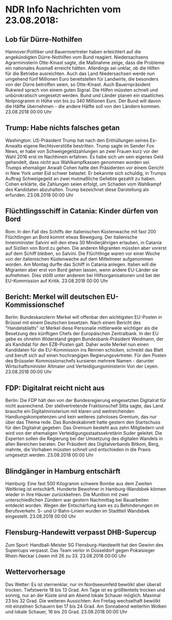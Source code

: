 # NDR Info Nachrichten vom 23.08.2018:


## Lob für Dürre-Nothilfen
Hannover:Politiker und Bauernvertreter haben erleichtert auf die angekündigten Dürre-Nothilfen vom Bund reagiert. Niedersachsens Agrarministerin Otte-Kinast sagte, die Maßnahme zeige, dass die Probleme ein nationales Ausmaß erreicht hätten. Allerdings sei unklar, ob die Hilfen für die Betriebe ausreichten. Auch das Land Niedersachsen werde nun umgehend fünf Millionen Euro bereitstellen für Landwirte, die besonders von der Dürre betroffen seien, so Otte-Kinast. Auch Bauernpräsident Rukwied sprach von einem guten Signal. Die Hilfen müssten schnell und unbürokratisch umgesetzt werden. Bund und Länder planen ein staatliches Notprogramm in Höhe von bis zu 340 Millionen Euro. Der Bund will davon die Hälfte übernehmen - die andere Hälfte soll von den Ländern kommen. 23.08.2018 00:00 Uhr 

## Trump: Habe nichts falsches getan
Washington:	US-Präsident Trump hat nach den Enthüllungen seines Ex-Anwalts eigene Rechtsverstöße bestritten. Trump sagte im Sender Fox News, er habe von Schweigegeldzahlungen an zwei Frauen kurz vor der Wahl 2016 erst im Nachhinein erfahren. Es habe sich um sein eigenes Geld gehandelt, dass nicht aus Wahlkampfkassen genommen worden sei. Trumps ehemaliger Anwalt Cohen hatte den Präsidenten vor einem Gericht in New York unter Eid schwer belastet. Er bekannte sich schuldig, in Trumps Auftrag Schweigegeld an zwei mutmaßliche Geliebte gezahlt zu haben. Cohen erklärte, die Zahlungen seien erfolgt, um Schaden vom Wahlkampf des Kandidaten abzuhalten. Trump bezeichnet diese Darstellung als erfunden. 23.08.2018 00:00 Uhr 

## Flüchtlingsschiff in Catania: Kinder dürfen von Bord
Rom:	In den Fall des Schiffs der italienischen Küstenwache mit fast 200 Flüchtlingen an Bord kommt etwas Bewegung. Der italienische Innenminister Salvini will den etwa 30 Minderjährigen erlauben, in Catania auf Sizilien von Bord zu gehen. Die anderen Migranten müssten aber vorerst auf dem Schiff bleiben, so Salvini. Die Flüchtlinge waren vor einer Woche von der italienischen Küstenwache auf dem Mittelmeer aufgenommen worden. Am Montag durfte das Schiff in Catania anlegen. Italien will die Migranten aber erst von Bord gehen lassen, wenn andere EU-Länder sie aufnehmen. Dies stößt unter anderem bei Hilfsorganisationen und bei der EU-Kommission auf Kritik. 23.08.2018 00:00 Uhr 

## Bericht: Merkel will deutschen EU-Kommissionschef
Berlin:	Bundeskanzlerin Merkel will offenbar den wichtigsten EU-Posten in Brüssel mit einem Deutschen besetzen. Nach einem Bericht des "Handelsblatts" ist Merkel diese Personalie mittlerweile wichtiger als die Besetzung des künftigen Chefs der Europäischen Zentralbank. In der EU gebe es ohnehin Widerstand gegen Bundesbank-Präsident Weidmann, der als Kandidat für den EZB-Posten galt. Daher wolle Merkel nun einen Kandidaten für die EU-Kommission ins Rennen schicken, schreibt das Blatt und beruft sich auf einen hochrangigen Regierungsvertreter. Für den Posten des Brüsseler Kommissionschefs kursieren mehrere Namen - darunter Wirtschaftsminister Altmaier und Verteidigungsministerin Von der Leyen. 23.08.2018 00:00 Uhr 

## FDP: Digitalrat reicht nicht aus
Berlin: Die FDP hält den von der Bundesregierung eingesetzten Digitalrat für nicht ausreichend. Der stellvertretende Fraktionschef Sitta sagte, das Land brauche ein Digitalministerium mit klaren und weitreichenden Handlungskompetenzen und kein weiteres zahnloses Gremium, das nur über das Thema rede. Das Bundeskabinett hatte gestern den Startschuss für den Digitalrat gegeben. Das Gremium besteht aus zehn Mitgliedern und wird von der ehemaligen Verteidigungsstaatssekretärin Suder geleitet. Die Experten sollen die Regierung bei der Umsetzung des digitalen Wandels in allen Bereichen beraten. Der Präsident des Digitalverbands Bitkom, Berg, mahnte, die Vorhaben müssten schnell und entschieden in die Praxis umgesetzt werden. 23.08.2018 00:00 Uhr 

## Blindgänger in Hamburg entschärft
Hamburg:	Eine fast 500 Kilogramm schwere Bombe aus dem Zweiten Weltkrieg ist entschärft. Hunderte Bewohner in Hamburg-Wandsbek können wieder in ihre Häuser zurückkehren. Die Munition mit zwei unterschiedlichen Zündern war gestern Nachmittag bei Bauarbeiten entdeckt worden. Wegen der Entschärfung kam es zu Behinderungen im Berufsverkehr. S- und U-Bahn-Linien wurden im Stadtteil Wandsbek eingestellt. 23.08.2018 00:00 Uhr 

## Flensburg-Handewitt verpasst DHB-Supercup
Zum Sport:	Handball-Meister SG Flensburg-Handewitt hat den Gewinn des Supercups verpasst. Das Team verlor in Düsseldorf gegen Pokalsieger Rhein-Neckar Löwen mit 26 zu 33. 23.08.2018 00:00 Uhr 

## Wettervorhersage
Das Wetter: Es ist sternenklar, nur im Nordseeumfeld bewölkt aber überall trocken. Tiefstwerte 18 bis 13 Grad. Am Tage ist es größtenteils trocken und sonnig, nur an der Küste sind am Abend lokale Schauer möglich. Maximal 23 bis 32 Grad. Die weiteren Aussichten: Am Freitag wechselhaft bewölkt mit einzelnen Schauern bei 17 bis 24 Grad. Am Sonnabend weiterhin Wolken und lokale Schauer, 16 bis 20 Grad. 23.08.2018 00:00 Uhr 

